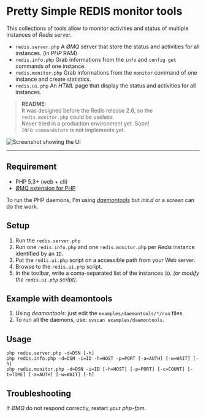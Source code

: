 Pretty Simple REDIS monitor tools
=================================

This collections of tools allow to monitor activities and status of multiple instances of *Redis* server.

- `redis.server.php` A *ØMQ* server that store the status and activities for all instances. (in *PHP* RAM)
- `redis.info.php` Grab informations from the `info` and `config get` commands of one instance.
- `redis.monitor.php` Grab informations from the `monitor` command of one instance and create statistics.
- `redis.ui.php` An *HTML* page that display the status and activities for all instances.

> **README:**<br>
> It was designed before the Redis release 2.6, so the `redis.monitor.php` could be useless.<br>
> Never tried in a production environment yet. Soon!<br>
> `INFO commandstats` is not implements yet.

![Screenshot showing the UI](http://prettysimple.github.com/redis-monitor/screenshot.png)

----

Requirement
-----------

- PHP 5.3+ (web + cli)
- [ØMQ extension for PHP](https://github.com/mkoppanen/php-zmq)

To run the PHP daemons, I'm using [*daemontools*](http://cr.yp.to/daemontools.html) but *init.d* or a *screen* can do the work.

Setup
-----

1. Run the `redis.server.php`
2. Run one `redis.info.php` and one `redis.monitor.php` per *Redis* instance identified by an `ID`.
3. Put the `redis.ui.php` script on a accessible path from your Web server.
4. Browse to the `redis.ui.php` script.
5. In the toolbar, write a coma-separated list of the instances `ID`. *(or modify the `redis.ui.php` script)*.

Example with deamontools
------------------------

1. Using *deamontools*: just edit the `examples/daemontools/*/run` files.
2. To run all the daemons, use: `svscan examples/daemontools`.

Usage
-----

    php redis.server.php -d=DSN [-h]
    php redis.info.php -d=DSN -i=ID -h=HOST -p=PORT [-a=AUTH] [-w=WAIT] [-h]
    php redis.monitor.php -d=DSN -i=ID [-h=HOST] [-p=PORT] [-c=COUNT] [-t=TIME] [-a=AUTH] [-w=WAIT] [-h]

Troubleshooting
---------------

If *ØMQ* do not respond correctly, restart your *php-fpm*.


